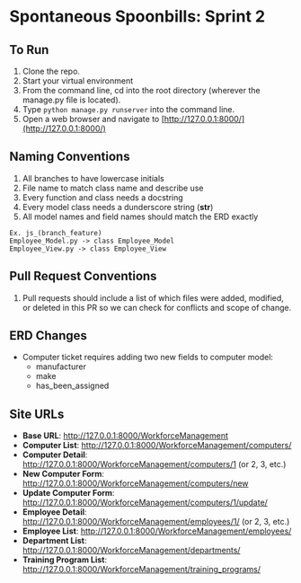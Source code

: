 # Spontaneous Spoonbills: Sprint 2

## To Run

1. Clone the repo.
1. Start your virtual environment
1. From the command line, cd into the root directory (wherever the manage.py file is located).
1. Type ```python manage.py runserver``` into the command line.
1. Open a web browser and navigate to [http://127.0.0.1:8000/](http://127.0.0.1:8000/)

## Naming Conventions

1. All branches to have lowercase initials 
1. File name to match class name and describe use 
1. Every function and class needs a docstring
1. Every model class needs a dunderscore string (__str__)
1. All model names and field names should match the ERD exactly

```
Ex. js_(branch_feature)
Employee_Model.py -> class Employee_Model
Employee_View.py -> class Employee_View
```

## Pull Request Conventions

1. Pull requests should include a list of which files were added, modified, or deleted in this PR so we can check for conflicts and scope of change.

## ERD Changes

* Computer ticket requires adding two new fields to computer model:
  * manufacturer
  * make
  * has_been_assigned

## Site URLs

* **Base URL**: http://127.0.0.1:8000/WorkforceManagement
* **Computer List**: http://127.0.0.1:8000/WorkforceManagement/computers/
* **Computer Detail**: http://127.0.0.1:8000/WorkforceManagement/computers/1 (or 2, 3, etc.)
* **New Computer Form**: http://127.0.0.1:8000/WorkforceManagement/computers/new
* **Update Computer Form**: http://127.0.0.1:8000/WorkforceManagement/computers/1/update/
* **Employee Detail**: http://127.0.0.1:8000/WorkforceManagement/employees/1/ (or 2, 3, etc.)
* **Employee List**: http://127.0.0.1:8000/WorkforceManagement/employees/
* **Department List**: http://127.0.0.1:8000/WorkforceManagement/departments/
* **Training Program List**: http://127.0.0.1:8000/WorkforceManagement/training_programs/
